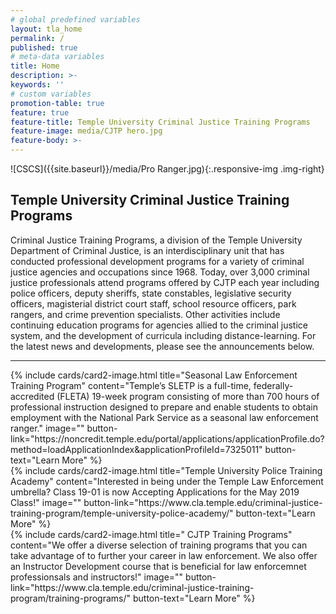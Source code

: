 ```yaml
---
# global predefined variables
layout: tla_home
permalink: /
published: true
# meta-data variables
title: Home
description: >-
keywords: ''
# custom variables
promotion-table: true
feature: true
feature-title: Temple University Criminal Justice Training Programs
feature-image: media/CJTP hero.jpg
feature-body: >-
---
```

![CSCS]({{site.baseurl}}/media/Pro Ranger.jpg){:.responsive-img .img-right}
## Temple University Criminal Justice Training Programs
Criminal Justice Training Programs, a division of the Temple University Department of Criminal Justice, is an interdisciplinary unit that has conducted professional development programs for a variety of criminal justice agencies and occupations since 1968. Today, over 3,000 criminal justice professionals attend programs offered by CJTP each year including police officers, deputy sheriffs, state constables, legislative security officers, magisterial district court staff, school resource officers, park rangers, and crime prevention specialists. Other activities include continuing education programs for agencies allied to the criminal justice system, and the development of curricula including distance-learning. For the latest news and developments, please see the announcements below.

___

<div class="row row-wide">
  <div class="col m12 l4">{% include cards/card2-image.html
    title="Seasonal Law Enforcement Training Program"
    content="Temple’s SLETP is a full-time, federally-accredited (FLETA) 19-week program consisting of more than 700 hours of professional instruction designed to prepare and enable students to obtain employment with the National Park Service as a seasonal law enforcement ranger."
    image=""
    button-link="https://noncredit.temple.edu/portal/applications/applicationProfile.do?method=loadApplicationIndex&applicationProfileId=7325011"
    button-text="Learn More" %}
  </div>
  <div class="row row-wide">
    <div class="col m12 l4">{% include cards/card2-image.html
      title="Temple University Police Training Academy"
      content="Interested in being under the Temple Law Enforcement umbrella? Class 19-01 is now Accepting Applications for the May 2019 Class!"
      image=""
      button-link="https://www.cla.temple.edu/criminal-justice-training-program/temple-university-police-academy/"
      button-text="Learn More" %}
    </div>
    <div class="row row-wide">
      <div class="col m12 l4">{% include cards/card2-image.html
        title=" CJTP Training Programs"
        content="We offer a diverse selection of training programs that you can take advantage of to further your career in law enforcement. We also offer an Instructor Development course that is beneficial for law enforcemnet professionsals and instructors!"
        image=""
        button-link="https://www.cla.temple.edu/criminal-justice-training-program/training-programs/"
        button-text="Learn More" %}
      </div>
</div>

